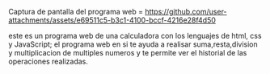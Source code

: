Captura de pantalla del programa web =  https://github.com/user-attachments/assets/e69511c5-b3c1-4100-bccf-4216e28f4d50

este es un programa web de una calculadora con los lenguajes de html, css y JavaScript;
el programa web en si te ayuda a realisar suma,resta,division y multiplicacion de multiples numeros y te permite ver el historial de las operaciones realizadas.
